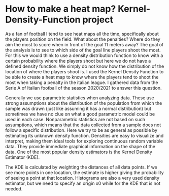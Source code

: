 # How to make a heat map? Kernel-Density-Function project

As a fan of football I tend to see heat maps all the time, specifically about the players position on the field. What about the penalties? Where do they aim the most to score when in front of the goal 11 meters away? The goal of the analysis is to see to which side of the goal line players shoot the most.
For this we would think to use a density distribution function to know with a certain probability where the players shoot but here we do not have a defined density function. We simply do not know how the distribution of the location of where the players shoot is.
I used the Kernel Density Function to be able to create a heat map to know where the players tend to shoot the most when taking a penalty in the italian league. I gathered data from the Serie A of Italian football of the season 2020/2021 to answer this question.

Generally we use parametric statistics when analyzing data. These use strong assumptions about the distribution of the population from which the sample was drawn (just like assuming it has a normal distribution) but sometimes we have no clue on what a good parametric model could be used in each case.
Nonparametric statistics are not based on such assumptions, which means that the data collected from a sample does not follow a specific distribution. Here we try to be as general as possible by estimating its unknown density function. 
Densities are easy to visualize and interpret, making them ideal tools for exploring continuous random variable data. They provide immediate graphical information on the shape of the data. One of the most popular density estimators is the Kernel Density Estimator (KDE). 

The KDE is calculated by weighting the distances of all data points. If we see more points in one location, the estimate is higher giving the probability of seeing a point at that location.
Histograms are also a very used density estimator, but we need to specify an origin x0 while for the KDE that is not needed.

